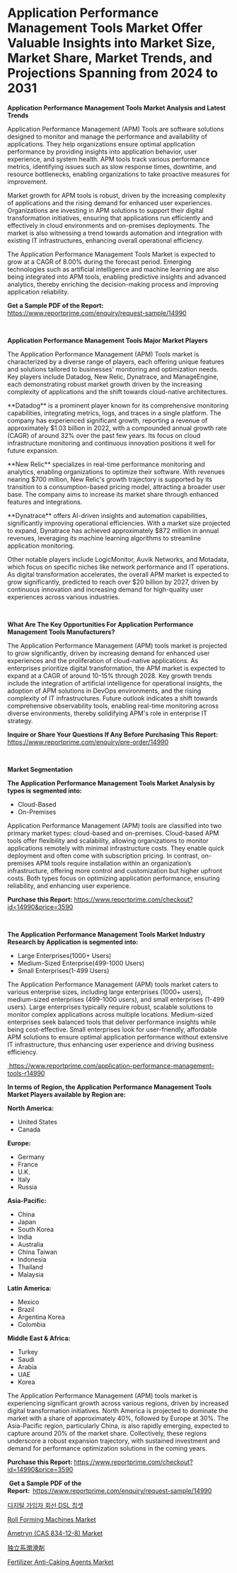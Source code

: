 <p><h1>Application Performance Management Tools Market Offer Valuable Insights into Market Size, Market Share, Market Trends, and Projections Spanning from 2024 to 2031</h1></p><p><strong>Application Performance Management Tools Market Analysis and Latest Trends</strong></p>
<p><p>Application Performance Management (APM) Tools are software solutions designed to monitor and manage the performance and availability of applications. They help organizations ensure optimal application performance by providing insights into application behavior, user experience, and system health. APM tools track various performance metrics, identifying issues such as slow response times, downtime, and resource bottlenecks, enabling organizations to take proactive measures for improvement.</p><p>Market growth for APM tools is robust, driven by the increasing complexity of applications and the rising demand for enhanced user experiences. Organizations are investing in APM solutions to support their digital transformation initiatives, ensuring that applications run efficiently and effectively in cloud environments and on-premises deployments. The market is also witnessing a trend towards automation and integration with existing IT infrastructures, enhancing overall operational efficiency.</p><p>The Application Performance Management Tools Market is expected to grow at a CAGR of 8.00% during the forecast period. Emerging technologies such as artificial intelligence and machine learning are also being integrated into APM tools, enabling predictive insights and advanced analytics, thereby enriching the decision-making process and improving application reliability.</p></p>
<p><strong>Get a Sample PDF of the Report:&nbsp;</strong> <a href="https://www.reportprime.com/enquiry/request-sample/14990">https://www.reportprime.com/enquiry/request-sample/14990</a></p>
<p>&nbsp;</p>
<p><strong>Application Performance Management Tools Major Market Players</strong></p>
<p><p>The Application Performance Management (APM) Tools market is characterized by a diverse range of players, each offering unique features and solutions tailored to businesses' monitoring and optimization needs. Key players include Datadog, New Relic, Dynatrace, and ManageEngine, each demonstrating robust market growth driven by the increasing complexity of applications and the shift towards cloud-native architectures.</p><p>**Datadog** is a prominent player known for its comprehensive monitoring capabilities, integrating metrics, logs, and traces in a single platform. The company has experienced significant growth, reporting a revenue of approximately $1.03 billion in 2022, with a compounded annual growth rate (CAGR) of around 32% over the past few years. Its focus on cloud infrastructure monitoring and continuous innovation positions it well for future expansion.</p><p>**New Relic** specializes in real-time performance monitoring and analytics, enabling organizations to optimize their software. With revenues nearing $700 million, New Relic's growth trajectory is supported by its transition to a consumption-based pricing model, attracting a broader user base. The company aims to increase its market share through enhanced features and integrations.</p><p>**Dynatrace** offers AI-driven insights and automation capabilities, significantly improving operational efficiencies. With a market size projected to expand, Dynatrace has achieved approximately $872 million in annual revenues, leveraging its machine learning algorithms to streamline application monitoring. </p><p>Other notable players include LogicMonitor, Auvik Networks, and Motadata, which focus on specific niches like network performance and IT operations. As digital transformation accelerates, the overall APM market is expected to grow significantly, predicted to reach over $20 billion by 2027, driven by continuous innovation and increasing demand for high-quality user experiences across various industries.</p></p>
<p>&nbsp;</p>
<p><strong>What Are The Key Opportunities For Application Performance Management Tools Manufacturers?</strong></p>
<p><p>The Application Performance Management (APM) tools market is projected to grow significantly, driven by increasing demand for enhanced user experiences and the proliferation of cloud-native applications. As enterprises prioritize digital transformation, the APM market is expected to expand at a CAGR of around 10-15% through 2028. Key growth trends include the integration of artificial intelligence for operational insights, the adoption of APM solutions in DevOps environments, and the rising complexity of IT infrastructures. Future outlook indicates a shift towards comprehensive observability tools, enabling real-time monitoring across diverse environments, thereby solidifying APM's role in enterprise IT strategy.</p></p>
<p><strong>Inquire or Share Your Questions If Any Before Purchasing This Report:</strong> <a href="https://www.reportprime.com/enquiry/pre-order/14990">https://www.reportprime.com/enquiry/pre-order/14990</a></p>
<p>&nbsp;</p>
<p><strong>Market Segmentation</strong></p>
<p><strong>The Application Performance Management Tools Market Analysis by types is segmented into:</strong></p>
<p><ul><li>Cloud-Based</li><li>On-Premises</li></ul></p>
<p><p>Application Performance Management (APM) tools are classified into two primary market types: cloud-based and on-premises. Cloud-based APM tools offer flexibility and scalability, allowing organizations to monitor applications remotely with minimal infrastructure costs. They enable quick deployment and often come with subscription pricing. In contrast, on-premises APM tools require installation within an organization’s infrastructure, offering more control and customization but higher upfront costs. Both types focus on optimizing application performance, ensuring reliability, and enhancing user experience.</p></p>
<p><strong>Purchase this Report:&nbsp;</strong><a href="https://www.reportprime.com/checkout?id=14990&price=3590">https://www.reportprime.com/checkout?id=14990&price=3590</a></p>
<p>&nbsp;</p>
<p><strong>The Application Performance Management Tools Market Industry Research by Application is segmented into:</strong></p>
<p><ul><li>Large Enterprises(1000+ Users)</li><li>Medium-Sized Enterprise(499-1000 Users)</li><li>Small Enterprises(1-499 Users)</li></ul></p>
<p><p>The Application Performance Management (APM) tools market caters to various enterprise sizes, including large enterprises (1000+ users), medium-sized enterprises (499-1000 users), and small enterprises (1-499 users). Large enterprises typically require robust, scalable solutions to monitor complex applications across multiple locations. Medium-sized enterprises seek balanced tools that deliver performance insights while being cost-effective. Small enterprises look for user-friendly, affordable APM solutions to ensure optimal application performance without extensive IT infrastructure, thus enhancing user experience and driving business efficiency.</p></p>
<p><a href="https://www.reportprime.com/application-performance-management-tools-r14990">&nbsp;https://www.reportprime.com/application-performance-management-tools-r14990</a></p>
<p><strong>In terms of Region, the Application Performance Management Tools Market Players available by Region are:</strong></p>
<p>
    <p> <strong> North America: </strong>
        <ul>
            <li>United States</li>
            <li>Canada</li>
        </ul>
        </p> 
    <p> <strong> Europe: </strong>
        <ul>
            <li>Germany</li>
            <li>France</li>
            <li>U.K.</li>
            <li>Italy</li>
            <li>Russia</li>
        </ul>
        </p> 
    <p> <strong> Asia-Pacific: </strong>
        <ul>
            <li>China</li>
            <li>Japan</li>
            <li>South Korea</li>
            <li>India</li>
            <li>Australia</li>
            <li>China Taiwan</li>
            <li>Indonesia</li>
            <li>Thailand</li>
            <li>Malaysia</li>
        </ul>
        </p> 
    <p> <strong> Latin America: </strong>
        <ul>
            <li>Mexico</li>
            <li>Brazil</li>
            <li>Argentina Korea</li>
            <li>Colombia</li>
        </ul>
        </p> 
    <p> <strong> Middle East & Africa: </strong>
        <ul>
            <li>Turkey</li>
            <li>Saudi</li>
            <li>Arabia</li>
            <li>UAE</li>
            <li>Korea</li>
        </ul>
    </p>
    </p>
<p><p>The Application Performance Management (APM) tools market is experiencing significant growth across various regions, driven by increased digital transformation initiatives. North America is projected to dominate the market with a share of approximately 40%, followed by Europe at 30%. The Asia-Pacific region, particularly China, is also rapidly emerging, expected to capture around 20% of the market share. Collectively, these regions underscore a robust expansion trajectory, with sustained investment and demand for performance optimization solutions in the coming years.</p></p>
<p><strong>Purchase this Report: </strong><a href="https://www.reportprime.com/checkout?id=14990&price=3590">https://www.reportprime.com/checkout?id=14990&price=3590</a></p>
<p>&nbsp;<strong>Get a Sample PDF of the Report:&nbsp;&nbsp;</strong><a href="https://www.reportprime.com/enquiry/request-sample/14990">https://www.reportprime.com/enquiry/request-sample/14990</a></p>
<p><strong></strong></p>
<p><p><a href="https://medium.com/@joydelacr54/%EB%94%94%EC%A7%80%ED%84%B8-%EA%B0%80%EC%9E%85%EC%9E%90-%ED%9A%8C%EC%84%A0-dsl-%EC%B9%A9%EC%85%8B-%EC%8B%9C%EC%9E%A5-%EC%82%B0%EC%97%85-%EA%B2%BD%EA%B4%80-%EC%84%B1%EC%9E%A5-%EA%B6%A4%EC%A0%81-%EB%B0%8F-%EA%B8%80%EB%A1%9C%EB%B2%8C-%EC%8B%9C%EC%9E%A5-575aa80f0324">디지털 가입자 회선 DSL 칩셋</a></p><p><a href="https://www.linkedin.com/pulse/navigating-roll-forming-machines-market-expert-analysis-heubc?trackingId=c6A%2B7hgcQyiN6tcvVSNLSw%3D%3D">Roll Forming Machines Market</a></p><p><a href="https://issuu.com/reportprime-2/docs/ametryn-cas-834-12-8-market-size-20_fdea2bac84e36b">Ametryn (CAS 834-12-8) Market</a></p><p><a href="https://medium.com/@dfg5fff/independent-lubricants-market-%E3%81%AF-%E3%82%B3%E3%82%B9%E3%83%88%E7%AE%A1%E7%90%86%E3%81%A8%E5%8A%B9%E7%8E%87%E5%90%91%E4%B8%8A%E3%82%92%E5%84%AA%E5%85%88%E3%81%97%E3%81%BE%E3%81%99-%E3%81%95%E3%82%89%E3%81%AB-%E5%A0%B1%E5%91%8A%E6%9B%B8%E3%81%AF%E5%B8%82%E5%A0%B4%E3%81%AE%E9%9C%80%E8%A6%81%E9%9D%A2%E3%81%A8%E4%BE%9B%E7%B5%A6%E9%9D%A2%E3%81%AE%E4%B8%A1%E6%96%B9%E3%82%92%E3%82%AB%E3%83%90%E3%83%BC%E3%81%97%E3%81%A6%E3%81%84%E3%81%BE%E3%81%99-independent-44d909562423">独立系潤滑剤</a></p><p><a href="https://issuu.com/reportprime-2/docs/fertilizer-anti-caking-agents-marke_a62e1082d9c121">Fertilizer Anti-Caking Agents Market</a></p></p>